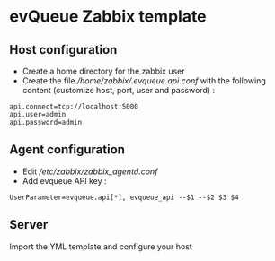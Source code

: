 # evQueue Zabbix template

## Host configuration

* Create a home directory for the zabbix user
* Create the file */home/zabbix/.evqueue.api.conf* with the following content (customize host, port, user and password) :

```
api.connect=tcp://localhost:5000
api.user=admin
api.password=admin
```

## Agent configuration

* Edit */etc/zabbix/zabbix_agentd.conf*
* Add evqueue API key : 

```
UserParameter=evqueue.api[*], evqueue_api --$1 --$2 $3 $4
```

## Server
Import the YML template and configure your host
